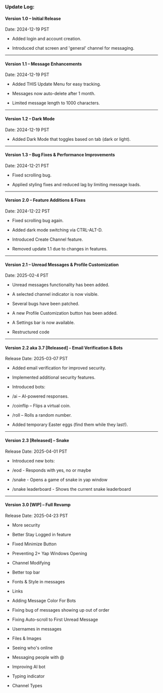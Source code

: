 ### Update Log:

#### Version 1.0 – Initial Release

Date: 2024-12-19 PST

-   Added login and account creation.
    
-   Introduced chat screen and 'general' channel for messaging.
    

----------

#### Version 1.1 – Message Enhancements

Date: 2024-12-19 PST

-   Added THIS Update Menu for easy tracking.
    
-   Messages now auto-delete after 1 month.
    
-   Limited message length to 1000 characters.
    

----------

#### Version 1.2 – Dark Mode

Date: 2024-12-19 PST

-   Added Dark Mode that toggles based on tab (dark or light).
    

----------

#### Version 1.3 – Bug Fixes & Performance Improvements

Date: 2024-12-21 PST

-   Fixed scrolling bug.
    
-   Applied styling fixes and reduced lag by limiting message loads.
    

----------

#### Version 2.0 – Feature Additions & Fixes

Date: 2024-12-22 PST

-   Fixed scrolling bug again.
    
-   Added dark mode switching via CTRL-ALT-D.
    
-   Introduced Create Channel feature.
    
-   Removed update 1.1 due to changes in features.
    

----------

#### Version 2.1 – Unread Messages & Profile Customization

Date: 2025-02-4 PST

-   Unread messages functionality has been added.
    
-   A selected channel indicator is now visible.
    
-   Several bugs have been patched.
    
-   A new Profile Customization button has been added.
    
-   A Settings bar is now available.
    
-   Restructured code
    

----------

#### Version 2.2 aka 3.7 [Released] – Email Verification & Bots

Release Date: 2025-03-07 PST

-   Added email verification for improved security.
    
-   Implemented additional security features.
    
-   Introduced bots:
    

-   /ai – AI-powered responses.
    
-   /coinflip – Flips a virtual coin.
    
-   /roll – Rolls a random number.
    

-   Added temporary Easter eggs (find them while they last!).
    

----------

#### Version 2.3 [Released] – Snake

Release Date: 2025-04-01 PST

-   Introduced new bots:
    

-   /eod - Responds with yes, no or maybe
    
-   /snake - Opens a game of snake in yap window
    
-   /snake leaderboard - Shows the current snake leaderboard
    

----------

#### Version 3.0 [WIP] – Full Revamp

Release Date: 2025-04-23 PST

-   More security
    
-   Better Stay Logged in feature
    
-   Fixed Minimize Button
    
-   Preventing 2+ Yap Windows Opening
    
-   Channel Modifying
    
-   Better top bar
    
-   Fonts & Style in messages
    
-   Links
    
-   Adding Message Color For Bots
    
-   Fixing bug of messages showing up out of order
    
-   Fixing Auto-scroll to First Unread Message
    
-   Usernames in messages
    
-   Files & Images
    
-   Seeing who's online
    
-   Messaging people with @
    
-   Improving AI bot
    
-   Typing indicator
    
-   Channel Types